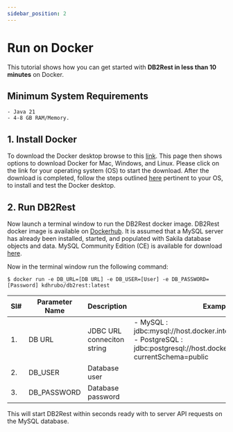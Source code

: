 ```yaml
---
sidebar_position: 2
---
```


# Run on Docker

This tutorial shows how you can get started with **DB2Rest in less than 10 minutes** on Docker.

## Minimum System Requirements

    - Java 21
    - 4-8 GB RAM/Memory.

## 1. Install Docker

To download the Docker desktop browse to this [link](https://www.docker.com/get-started/). This page then shows options
to download Docker for Mac, Windows, and Linux. Please click on the link for your operating system (OS) to start the download.
After the download is completed, follow the steps outlined [here](https://docs.docker.com/desktop/) pertinent to your OS, to install and test the Docker desktop.

## 2. Run DB2Rest

Now launch a terminal window to run the DB2Rest docker image. DB2Rest docker image is available on [Dockerhub](https://hub.docker.com/repository/docker/kdhrubo/db2rest/general).
It is assumed that a MySQL server has already been installed, started, and populated with Sakila database objects and data. MySQL Community Edition (CE) is available for download [here](https://dev.mysql.com/downloads/).

Now in the terminal window run the following command:

```Shell
$ docker run -e DB_URL=[DB URL] -e DB_USER=[User] -e DB_PASSWORD=[Password] kdhrubo/db2rest:latest
``` 


| Sl# | Parameter Name | Description                | Example                                                                                                                                                  |
|-----|----------------|----------------------------|----------------------------------------------------------------------------------------------------------------------------------------------------------|
| 1.  | DB URL         | JDBC URL conneciton string | - MySQL : jdbc:mysql://host.docker.internal:3306/sakila     <br/> - PostgreSQL : jdbc:postgresql://host.docker.internal:5432/sakila?currentSchema=public |
| 2.  | DB_USER        | Database user              |                                                                                                                                                          |
| 3.  | DB_PASSWORD    | Database password          |                                                                                                                                                          |     

This will start DB2Rest within seconds ready with to server API requests on the MySQL database. 
